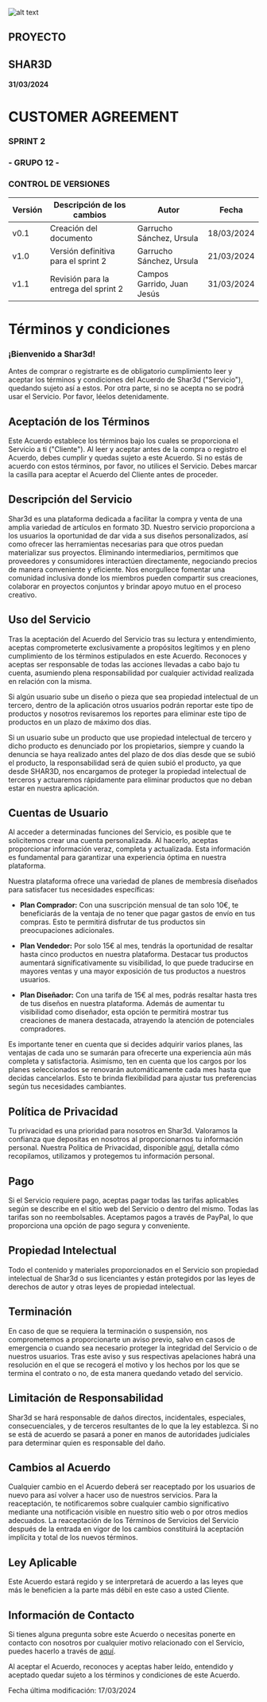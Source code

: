 ![alt text](/img/logo.png)

## **PROYECTO**

## **SHAR3D**

#### 31/03/2024

# **CUSTOMER AGREEMENT**

### **SPRINT 2**

### **- GRUPO 12 -**

### **CONTROL DE VERSIONES**

| **Versión** | **Descripción de los cambios** | **Autor** | **Fecha** |
| --- | --- | --- | --- |
| v0.1 | Creación del documento | Garrucho Sánchez, Ursula | 18/03/2024 |
| v1.0 | Versión definitiva para el sprint 2 | Garrucho Sánchez, Ursula | 21/03/2024 |
| v1.1 | Revisión para la entrega del sprint 2 | Campos Garrido, Juan Jesús | 31/03/2024 |

# Términos y condiciones

### ¡Bienvenido a Shar3d!

Antes de comprar o registrarte es de obligatorio cumplimiento leer y aceptar los términos y condiciones del Acuerdo de Shar3d ("Servicio"), quedando sujeto así a estos. Por otra parte, si no se acepta no se podrá usar el Servicio. Por favor, léelos detenidamente.

## Aceptación de los Términos

Este Acuerdo establece los términos bajo los cuales se proporciona el Servicio a ti ("Cliente"). Al leer y aceptar antes de la compra o registro el Acuerdo, debes cumplir y quedas sujeto a este Acuerdo. Si no estás de acuerdo con estos términos, por favor, no utilices el Servicio. Debes marcar la casilla para aceptar el Acuerdo del Cliente antes de proceder.

## Descripción del Servicio

Shar3d es una plataforma dedicada a facilitar la compra y venta de una amplia variedad de artículos en formato 3D. Nuestro servicio proporciona a los usuarios la oportunidad de dar vida a sus diseños personalizados, así como ofrecer las herramientas necesarias para que otros puedan materializar sus proyectos. Eliminando intermediarios, permitimos que proveedores y consumidores interactúen directamente, negociando precios de manera conveniente y eficiente. Nos enorgullece fomentar una comunidad inclusiva donde los miembros pueden compartir sus creaciones, colaborar en proyectos conjuntos y brindar apoyo mutuo en el proceso creativo.

## Uso del Servicio

Tras la aceptación del Acuerdo del Servicio tras su lectura y entendimiento, aceptas comprometerte exclusivamente a propósitos legítimos y en pleno cumplimiento de los términos estipulados en este Acuerdo. Reconoces y aceptas ser responsable de todas las acciones llevadas a cabo bajo tu cuenta, asumiendo plena responsabilidad por cualquier actividad realizada en relación con la misma.

Si algún usuario sube un diseño o pieza que sea propiedad intelectual de un tercero, dentro de la aplicación otros usuarios podrán reportar este tipo de productos y nosotros revisaremos los reportes para eliminar este tipo de productos en un plazo de máximo dos días.

Si un usuario sube un producto que use propiedad intelectual de tercero y dicho producto es denunciado por los propietarios, siempre y cuando la denuncia se haya realizado antes del plazo de dos días desde que se subió el producto, la responsabilidad será de quien subió el producto, ya que desde SHAR3D, nos encargamos de proteger la propiedad intelectual de terceros y actuaremos rápidamente para eliminar productos que no deban estar en nuestra aplicación.


## Cuentas de Usuario

Al acceder a determinadas funciones del Servicio, es posible que te solicitemos crear una cuenta personalizada. Al hacerlo, aceptas proporcionar información veraz, completa y actualizada. Esta información es fundamental para garantizar una experiencia óptima en nuestra plataforma.

Nuestra plataforma ofrece una variedad de planes de membresía diseñados para satisfacer tus necesidades específicas:

- **Plan Comprador:**
  Con una suscripción mensual de tan solo 10€, te beneficiarás de la ventaja de no tener que pagar gastos de envío en tus compras. Esto te permitirá disfrutar de tus productos sin preocupaciones adicionales.

- **Plan Vendedor:**
  Por solo 15€ al mes, tendrás la oportunidad de resaltar hasta cinco productos en nuestra plataforma. Destacar tus productos aumentará significativamente su visibilidad, lo que puede traducirse en mayores ventas y una mayor exposición de tus productos a nuestros usuarios.

- **Plan Diseñador:**
  Con una tarifa de 15€ al mes, podrás resaltar hasta tres de tus diseños en nuestra plataforma. Además de aumentar tu visibilidad como diseñador, esta opción te permitirá mostrar tus creaciones de manera destacada, atrayendo la atención de potenciales compradores.

Es importante tener en cuenta que si decides adquirir varios planes, las ventajas de cada uno se sumarán para ofrecerte una experiencia aún más completa y satisfactoria. Asimismo, ten en cuenta que los cargos por los planes seleccionados se renovarán automáticamente cada mes hasta que decidas cancelarlos. Esto te brinda flexibilidad para ajustar tus preferencias según tus necesidades cambiantes.

## Política de Privacidad

Tu privacidad es una prioridad para nosotros en Shar3d. Valoramos la confianza que depositas en nosotros al proporcionarnos tu información personal. Nuestra Política de Privacidad, disponible [aquí](/docs/Costumer%20agreement/Privacy%20policy), detalla cómo recopilamos, utilizamos y protegemos tu información personal.

## Pago

Si el Servicio requiere pago, aceptas pagar todas las tarifas aplicables según se describe en el sitio web del Servicio o dentro del mismo. Todas las tarifas son no reembolsables. Aceptamos pagos a través de PayPal, lo que proporciona una opción de pago segura y conveniente.

## Propiedad Intelectual

Todo el contenido y materiales proporcionados en el Servicio son propiedad intelectual de Shar3d o sus licenciantes y están protegidos por las leyes de derechos de autor y otras leyes de propiedad intelectual.

## Terminación

En caso de que se requiera la terminación o suspensión, nos comprometemos a proporcionarte un aviso previo, salvo en casos de emergencia o cuando sea necesario proteger la integridad del Servicio o de nuestros usuarios. Tras este aviso y sus respectivas apelaciones habrá una resolución en el que se recogerá el motivo y los hechos por los que se termina el contrato o no, de esta manera quedando vetado del servicio.

## Limitación de Responsabilidad

Shar3d se hará responsable de daños directos, incidentales, especiales, consecuenciales, y de terceros resultantes de lo que la ley establezca. Si no se está de acuerdo se pasará a poner en manos de autoridades judiciales para determinar quien es responsable del daño.

## Cambios al Acuerdo

Cualquier cambio en el Acuerdo deberá ser reaceptado por los usuarios de nuevo para así volver a hacer uso de nuestros servicios. Para la reaceptación, te notificaremos sobre cualquier cambio significativo mediante una notificación visible en nuestro sitio web o por otros medios adecuados. La reaceptación de los Términos de Servicios del Servicio después de la entrada en vigor de los cambios constituirá la aceptación implícita y total de los nuevos términos.

## Ley Aplicable

Este Acuerdo estará regido y se interpretará de acuerdo a las leyes que más le beneficien a la parte más débil en este caso a usted Cliente.

## Información de Contacto

Si tienes alguna pregunta sobre este Acuerdo o necesitas ponerte en contacto con nosotros por cualquier motivo relacionado con el Servicio, puedes hacerlo a través de [aquí](https://landing-page-shar3d.vercel.app/#home).

Al aceptar el Acuerdo, reconoces y aceptas haber leído, entendido y aceptado quedar sujeto a los términos y condiciones de este Acuerdo.

Fecha última modificación: 17/03/2024
